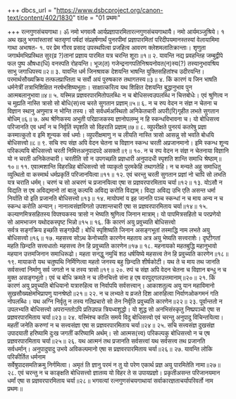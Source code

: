 +++
dbcs_url = "https://www.dsbcproject.org/canon-text/content/402/1830"
title = "01 प्रथमः"

+++
रत्नगुणसंचयगाथा।
ॐ नमो भगवत्यै आर्यप्रज्ञापारमितारत्नगुणसंचयगाथायै।
नमो आर्यमञ्जुश्रिये।
१
अथ खलु भगवांस्तासां चतसृणां पर्षदां संप्रहर्षणार्थं पुनरपीमां प्रज्ञापारमितां परिदीपयमानस्तस्यां वेलायामिमा गाथा अभाषत-
१. पर प्रेम गौरव प्रसाद उपस्थपित्वा
प्रजहित्व आवरण क्लेशमलातिक्रान्ताः।
शृणुता जगार्थमभिप्रस्थित सुर(व्र ?)तानां
प्रज्ञाय पारमित यत्र चरन्ति शूराः॥१॥
२. यावन्ति नद्य प्रवहन्तिह जम्बुद्वीपे 
फल पुष्प औषधा(धि) वनस्पति रोहयन्ति।
भूज(त) गजेन्द्रनागपतिनिश्रयनोवत(न)स्य(?) 
तस्यानुभावश्रिय साभु जगाधिपस्य॥२॥
३. यावन्ति धर्म जिनश्रावक देशयन्ति 
भाषन्ति युक्तिसहितांश्च उदीरयन्ति। 
परमार्थसौख्यक्रिय तत्फलप्राप्तिता च
सर्वो अयं पुरुषकारु तथागतस्य॥३॥
४. किं कारणं य जिन भाषति धर्मनेत्रीं
तत्राभिशिक्षित नरर्षभशिष्यभूताः।
साक्षात्करित्व यथ शिक्षित देशयन्ति 
बुद्धानुभाव पुन आत्मबलानुभावा॥४॥
५. यस्मिन्न प्रज्ञवरपारमितोपलब्धिः
न च बोधिसत्त्व‍उपलब्धि न चित्तबोधेः।
एवं श्रुणित्व न च मुह्यति नास्ति त्रासो 
सो बोधि(स)त्त्व चरते सुगतान प्रज्ञाम्॥५॥
६. न च रुप वेदन न संज्ञ न चेतना च 
विज्ञान स्थानु अणुमात्र न भोन्ति तस्य।
सो सर्वधर्म‍अस्थितो अनिकेतचारी
अपरी(रि)गृहीत लभते सुगतान बोधिम्॥६॥
७. अथ श्रेणिकस्य अभुती परिव्राजकस्य 
ज्ञानोपलम्भु न हि स्कन्धविभावना च।
यो बोधिसत्त्व परिजानति एव धर्मां 
न च निर्वृतिं स्पृशति सो विहराति प्रज्ञाम्॥७॥
८. व्युपरीक्षते पुनरयं कतरेषु प्रज्ञा 
कस्मात्कुतो व इमि शून्यक सर्व धर्माः।
व्युपरीक्षमाणु न च लीयति नास्ति त्रासो 
आसन्नु सो भवति बोधयि बोधिसत्त्वो॥८॥
९.  सचि रुप संज्ञ अपि वेदन चेतना च 
विज्ञान स्कन्ध चरती अप्रजानमानो।
इमि स्कन्ध शून्य परिकल्पयि बोधिसत्त्वो 
चरती निमित्त‍अनुपादपदे असक्तो॥९॥
१०.  न च रुप वेदन न संज्ञ न चेतनाया 
विज्ञानि यो न चरती अनिकेतचारी।
चरतीति सो न उपगच्छति प्रज्ञधारी 
अनुपादधी स्पृशति शान्ति समाधि श्रेष्ठाम्॥१०॥
११.  एवात्मशान्ति विहरन्निह बोधिसत्त्वो 
सो व्याकृतो पुरमकेहि तथागतेहि।
न च मन्यते अहु समाधितु व्युत्थितो वा
कस्मार्थ धर्मप्रकृतिं परिजानयित्वा॥११॥
१२.  एवं चरन्तु चरती सुगतान प्रज्ञां 
नो चापि सो लभति यत्र चराति धर्मम्।
चरणं च सो अचरणं च प्रजानयित्वा
एषा स प्रज्ञवरपारमिताय चर्या॥१२॥
१३.  योऽसौ न विद्यति स एष अविद्यमानो 
तां बालु कल्पयि अविद्य करोति विद्याम्।
विद्या अविद्य उभि एति असन्त धर्मा
निर्याति यो इति प्रजानति बोधिसत्त्वो॥१३॥
१४.  मायोपमां य इह जानति पञ्च स्कन्धां
न च माय अन्य न च स्कन्ध करोति अन्यान्। 
नानात्वसंज्ञविगतो उपशान्तचारी 
एषा स प्रज्ञवरपारमिताय चर्या॥१४॥
१५.  कल्याणमित्रसहितस्य विपश्यकस्य 
त्रासो न भेष्यति श्रुणित्व जिनान मात्राम्।
यो पापमित्रसहितो च परप्रणेयो  
सो आमभाजन यथोदकस्पृष्ट भिन्नो॥१५॥
१६.  किं कारणं अयु प्रवुच्यति बोधिसत्त्वो  
सर्वत्र सङ्गक्रिय इच्छति सङ्गछेदी।
बोधिं स्पृशिष्यति जिनान असङ्गभूतां 
तस्माद्धि नाम लभते अयु बोधिसत्त्वो॥१६॥
१७.  महसत्त्व सोऽथ केनोच्यति कारणेन 
महताय अत्र अयु भेष्यति सत्त्वराशेः।
दृष्टीगतां महति छिन्दति सत्त्वधातोः
महसत्त्व तेन हि प्रवुच्यति कारणेन॥१७॥
१८.  महनायको महतबुद्धि महानुभावो 
महयान उत्तमजिनान समाधिरूढो।
महता सनद्धु नमुचिं शठ धर्षयिष्ये
महसत्त्व तेन हि प्रवुच्यति कारणेन॥१८॥
१९.  मायाकरो यथ चतुष्पथि निर्मिणित्वा 
महतो जनस्य बहु छिन्दति शीर्षकोटी।
यथ ते च माय तथ जानति सर्वसत्त्वां 
निर्माणु सर्व जगतो न च तस्य त्रासो॥१९॥
२०.  रुपं च संज्ञ अपि वेदन चेतना च
विज्ञान बन्धु न च मुक्त असङ्गभूतो।
एवं च बोधि क्रमते न च लीनचित्तो
संना ह एष वरपुद्गल‍उत्तमानाम्॥२०॥
२१.  किं कारणं अयु प्रवुच्यति बोधियानो 
यत्रारुहित्व स निर्वापयि सर्वसत्त्वान्।
आकाशतुल्य अयु यान महाविमानो 
सुखसौख्यक्षेमभिप्रापणु यानश्रेष्ठो॥२१॥
२२.  न च लभ्यते य व्रजते दिश आरुहित्वा
निर्वाण‍ओकगमनं गति नोपलब्धिः।
यथ अग्नि निर्वृतु न तस्य गतिप्रचारो
सो तेन निर्वृति प्रवुच्यति कारणेन॥२२॥
२३.  पूर्वान्ततो न उपलभ्यति बोधिसत्त्वो 
अपरान्ततोऽपि प्रति‍उपन्न त्रियध्वशुद्धो।
यो शुद्ध सो अनभिसंस्कृतु निष्प्रपञ्चो
एषा स प्रज्ञवरपारमिताय चर्या॥२३॥
२४.  यस्मिंश्च कालि समये विदु बोधिसत्त्वो 
एवं चरन्तु अनुपादु विचिन्तयित्वा।
महतीं जनेति करुणां न च सत्त्वसंज्ञा
एषा स प्रज्ञवरपारमिताय चर्या॥२४॥
२५.  सचि सत्त्वसंज्ञ दुखसंज्ञ उपादयाती 
हरिष्यामि दुःख जगतीं करिष्यामि अर्थम्।
सो आत्मस(त्त्व) परिकल्पकु बोधिसत्त्वो
न च एष प्रज्ञवरपारमिताय चर्या॥२५॥
२६.  यथ आत्मनं तथ प्रजानति सर्वसत्त्वां 
यथ सर्वसत्त्व तथ प्रजानति सर्वधर्मान्।
अनुपादुपादु उभये अविकल्पमानो
एषा स प्रज्ञवरपारमिताय चर्या॥२६॥
२७.  यावन्ति लोकि परिकीर्तित धर्मनाम  
सर्वेषुपादसमतिक्रमु निर्गमित्वा।
अमृतं ति ज्ञानु परमं न तु यो परेण
एकार्थ प्रज्ञ अयु पारमितेति नामा॥२७॥
२८.  एवं चरन्तु न च काङ्क्षति बोधिसत्त्वो
ज्ञातव्य यो विहर ते स उपायप्रज्ञो।
प्रकृती‍असन्त परिजानयमान धर्मां
एषा स प्रज्ञवरपारमिताय चर्या॥२८॥
भगवत्यां रत्नगुणसंचयगाथायां सर्वाकारज्ञताचर्यापरिवर्तो नाम प्रथमः॥
